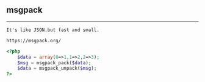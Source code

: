 ## msgpack

---
```
It's like JSON.but fast and small.

https://msgpack.org/
```

```php
<?php
    $data = array(0=>1,1=>2,2=>3);
    $msg = msgpack_pack($data);
    $data = msgpack_unpack($msg);
?>
```